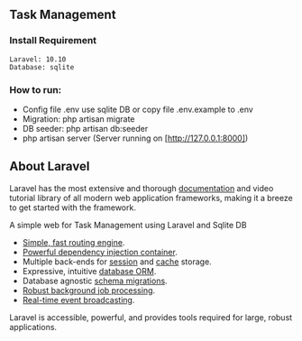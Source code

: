 ## Task Management

### Install Requirement
```
Laravel: 10.10
Database: sqlite
```

### How to run:

- Config file .env use sqlite DB or copy file .env.example to .env
- Migration: php artisan migrate
- DB seeder: php artisan db:seeder
- php artisan server (Server running on [http://127.0.0.1:8000])

## About Laravel

Laravel has the most extensive and thorough [documentation](https://laravel.com/docs) and video tutorial library of all modern web application frameworks, making it a breeze to get started with the framework.

A simple web for Task Management using Laravel and Sqlite DB

- [Simple, fast routing engine](https://laravel.com/docs/routing).
- [Powerful dependency injection container](https://laravel.com/docs/container).
- Multiple back-ends for [session](https://laravel.com/docs/session) and [cache](https://laravel.com/docs/cache) storage.
- Expressive, intuitive [database ORM](https://laravel.com/docs/eloquent).
- Database agnostic [schema migrations](https://laravel.com/docs/migrations).
- [Robust background job processing](https://laravel.com/docs/queues).
- [Real-time event broadcasting](https://laravel.com/docs/broadcasting).

Laravel is accessible, powerful, and provides tools required for large, robust applications.
